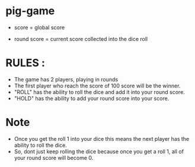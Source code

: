 # pig-game

- score = global score

- round score = current score collected into the dice roll


# RULES :
- The game has 2 players, playing in rounds
- The first player who reach the score of 100 score will be the winner.
- "ROLL" has the ability to roll the dice and add it into your round score.
- "HOLD" has the ability to add your round score into your score.

# Note

- Once you get the roll 1 into your dice this means the next player has the ability to roll the dice.
- So, dont just keep rolling the dice because once you get a roll 1, all of your round score will become 0.
